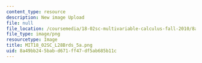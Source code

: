 ```yaml
---
content_type: resource
description: New image Upload
file: null
file_location: /coursemedia/18-02sc-multivariable-calculus-fall-2010/8a49bb245babd671ff47df5ab685b11c_MIT18_02SC_L28Brds_5a.png
file_type: image/png
resourcetype: Image
title: MIT18_02SC_L28Brds_5a.png
uid: 8a49bb24-5bab-d671-ff47-df5ab685b11c
---
```

